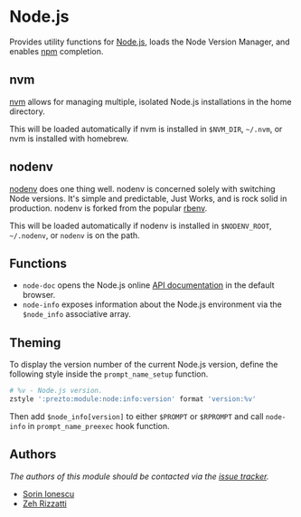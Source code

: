 Node.js
=======

Provides utility functions for [Node.js][1], loads the Node Version Manager, and
enables [npm][2] completion.

nvm
---

[nvm][5] allows for managing multiple, isolated Node.js installations in the
home directory.

This will be loaded automatically if nvm is installed in `$NVM_DIR`,
`~/.nvm`, or nvm is installed with homebrew.

nodenv
------

[nodenv][6] does one thing well. nodenv is concerned solely with switching
Node versions. It's simple and predictable, Just Works, and is rock solid in
production. nodenv is forked from the popular [rbenv][7].

This will be loaded automatically if nodenv is installed in `$NODENV_ROOT`,
`~/.nodenv`, or `nodenv` is on the path.

Functions
---------

  - `node-doc` opens the Node.js online [API documentation][3] in the default
    browser.
  - `node-info` exposes information about the Node.js environment via the
    `$node_info` associative array.

Theming
-------

To display the version number of the current Node.js version, define the
following style inside the `prompt_name_setup` function.

```sh
# %v - Node.js version.
zstyle ':prezto:module:node:info:version' format 'version:%v'
```

Then add `$node_info[version]` to either `$PROMPT` or `$RPROMPT` and call
`node-info` in `prompt_name_preexec` hook function.

Authors
-------

*The authors of this module should be contacted via the [issue tracker][4].*

  - [Sorin Ionescu](https://github.com/sorin-ionescu)
  - [Zeh Rizzatti](https://github.com/zehrizzatti)

[1]: http://nodejs.org
[2]: http://npmjs.org
[3]: http://nodejs.org/api
[4]: https://github.com/zsh-users/prezto/issues
[5]: https://github.com/creationix/nvm
[6]: https://github.com/nodenv/nodenv
[7]: https://github.com/sstephenson/rbenv
